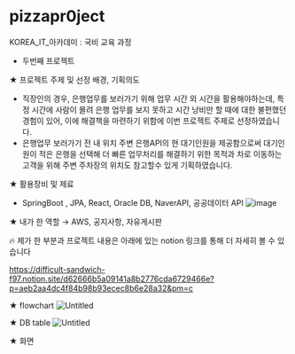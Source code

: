 # pizzapr0ject

KOREA_IT_아카데미 : 국비 교육 과정
- 두번째 프로젝트

★ 프로젝트 주제 및 선정 배경, 기획의도
- 직장인의 경우, 은행업무를 보러가기 위해 업무 시간 외 시간을 활용해야하는데, 특정 시간에 사람이 몰려 은행 업무를 보지 못하고 시간 낭비만 할 때에 대한 불편했던 경험이 있어, 이에 해결책을 마련하기 위함에 이번 프로젝트 주제로 선정하였습니다.
- 은행업무 보러가기 전 내 위치 주변  은행API의 현 대기인원을 제공함으로써 대기인원이 적은 은행을 선택해 더 빠른 업무처리를 해결하기 위한 목적과 차로 이동하는 고객을 위해 주변 주차장의 위치도 참고할수 있게 기획하였습니다.

★ 활용장비 및 제료
- SpringBoot , JPA, React, Oracle DB, NaverAPI, 공공데이터 API
  ![image](https://github.com/kyounghosong/Find-a-bank-near-me/assets/151596220/02a87ef3-9987-4fb7-8e50-e41ccfb96b91)

★ 내가 한 역할
→ AWS, 공지사항, 자유게시판

🔥 제가 한 부분과 프로젝트 내용은 아래에 있는 notion 링크를 통해 더 자세히 볼 수 있습니다

https://difficult-sandwich-f97.notion.site/d62666b5a09141a8b2776cda6729466e?p=aeb2aa4dc4f84b98b93ecec8b6e28a32&pm=c


★ flowchart
![Untitled](https://github.com/kyoungho95/Find-a-bank-near-me/assets/151596220/3cec566b-1e61-4d7d-8d56-2b051a0c3f21)

★ DB table
![Untitled](https://github.com/kyoungho95/Find-a-bank-near-me/assets/151596220/4edf7b85-eefd-4f99-8fbd-4dd060f06b1c)

★ 화면 



